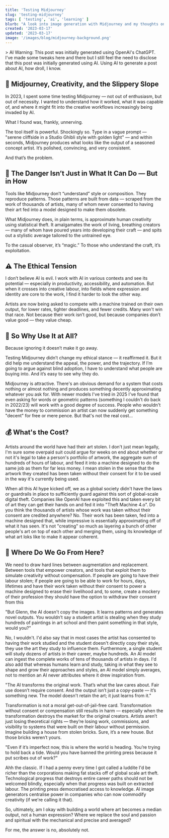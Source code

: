 ```yaml
---
title: 'Testing Midjourney'
slug: 'testing-midjourney'
tags: [ 'testing', 'ai', 'learning' ]
blurb: "A look into image generation with Midjourney and my thoughts on AI's place in the artistic world"
created: '2023-03-17'
updated: '2023-03-17'
image: '/images/blog/midjourney-background.png'
---
```


<div>
  <p class="italic font-semibold bg-blue-600 bg-opacity-50 border-l-4 border-blue-700 px-2 py-1">> AI Warning: This post was initially generated using OpenAI's ChatGPT. I've made some tweaks here and there but I still feel the need to disclose that this post was initially generated using AI. Using AI to generate a post about AI, how droll, I know.</p>
  <h2 class="text-lg pt-4 pb-2 font-bold">🧠 Midjourney, Creativity, and the Slippery Slope</h2>
  <p>In 2023, I spent some time testing Midjourney — not out of enthusiasm, but out of necessity. I wanted to understand how it worked, what it was capable of, and where it might fit into the creative workflows increasingly being invaded by AI.</p>

  <p>What I found was, frankly, unnerving.</p>

  <p>The tool itself is powerful. Shockingly so. Type in a vague prompt — "serene cliffside in a Studio Ghibli style with golden light" — and within seconds, Midjourney produces what looks like the output of a seasoned concept artist. It’s polished, convincing, and very consistent.</p>

  And that’s the problem.

  <h2 class="text-lg pt-4 pb-2 font-bold">🤖 The Danger Isn’t Just in What It Can Do — But in How</h2>
  <p>Tools like Midjourney don’t “understand” style or composition. They reproduce patterns. Those patterns are built from data — scraped from the work of thousands of artists, many of whom never consented to having their art fed into a model designed to make them obsolete.</p>

  <p>What Midjourney does, in plain terms, is approximate human creativity using statistical theft. It amalgamates the work of living, breathing creators — many of whom have poured years into developing their craft — and spits out a stylistic average tailored to the untrained eye.</p>

  <p>To the casual observer, it’s “magic.” To those who understand the craft, it’s exploitation.</p>

  <h2 class="text-lg pt-4 pb-2 font-bold">⚠️ The Ethical Tension</h2>
  <p>I don’t believe AI is evil. I work with AI in various contexts and see its potential — especially in productivity, accessibility, and automation. But when it crosses into creative labour, into fields where expression and identity are core to the work, I find it harder to look the other way.</p>

  <p>Artists are now being asked to compete with a machine trained on their own output, for lower rates, tighter deadlines, and fewer credits. Many won't win that race. Not because their work isn’t good, but because companies don’t value good — they value cheap.</p>

  <h2 class="text-lg pt-4 pb-2 font-bold">💬 So Why Use It at All?</h2>
  <p>Because ignoring it doesn’t make it go away.</p>

  <p>Testing Midjourney didn’t change my ethical stance — it reaffirmed it. But it did help me understand the appeal, the power, and the trajectory. If I’m going to argue against blind adoption, I have to understand what people are buying into. And it’s easy to see why they do.</p>

  <p>Midjourney is attractive. There's an obvious demand for a system that costs nothing or almost nothing and produces something decently approximating whatever you ask for. With newer models I've tried in 2025 I've found that even asking for words or geometric patterns (something I couldn't do back in 2022/23) will work with a good degree of success. People who wouldn't have the money to commission an artist can now suddenly get something "decent" for free or mere pence. But that's not the real cost...</p>

  <h2 class="text-lg pt-4 pb-2 font-bold">💰 What's the Cost?</h2>
  <p>Artists around the world have had their art stolen. I don't just mean legally, I'm sure some overpaid suit could argue for weeks on end about whether or not it's legal to take a person's portfolio of artwork, the aggregate sum of hundreds of hours of labour, and feed it into a machine designed to do the same job as them for far less money. I mean stolen in the sense that the artwork they created has been taken without their consent for it to be used in the way it's currently being used.</p>

  <p>When all this AI hype kicked off, we as a global society didn't have the laws or guardrails in place to sufficiently guard against this sort of global-scale digital theft. Companies like OpenAI have exploited this and taken every bit of art they can get their hands on and fed it into "Theft Machine 4.o". Do you think the thousands of artists whose work was taken without their consent are credited anywhere? No. Their work has been taken, fed into a machine designed that, while impressive is essentially approximating off of what it has seen. It's not "creating" so much as layering a bunch of other people's art on top of each other and merging them, using its knowledge of what art loks like to make it appear coherent.</p>

  <h2 class="text-lg pt-4 pb-2 font-bold">🧭 Where Do We Go From Here?</h2>
  <p>We need to draw hard lines between augmentation and replacement. Between tools that empower creators, and tools that exploit them to simulate creativity without compensation. If people are going to have their labour stolen; if people are going to be able to work for hours, days, lifetimes and have their work taken without their consent to power a machine designed to erase their livelihood and, to some, create a mockery of their profession they should have the option to withdraw their consent from this</p>

  <p class="italic">"But Glenn, the AI doesn't copy the images. It learns patterns and generates novel outputs. You wouldn’t say a student artist is stealing when they study hundreds of paintings in art school and then paint something in that style, would you?"</p>

  <p>No, I wouldn't. I'd also say that in most cases the artist has consented to having their work studied and the student doesn't directly copy their style, they use the art they study to influence them. Furthermore, a single student will study dozens of artists in their career, maybe hundreds. An AI model can ingest the complete works of tens of thousands of artists in days. I'd also add that whereas humans learn and study, taking in what they see to shape and grow their approaches and styles, an AI model simply averages, not to mention an AI never attributes where it drew inspiration from.</p>

  <p class="italic">"The AI transforms the original work. That’s what the law cares about. Fair use doesn’t require consent. And the output isn’t just a copy-paste — it’s something new. The model doesn't retain the art; it just learns from it."</p>

  <p>Transformation is not a moral get-out-of-jail-free card. Transformation without consent or compensation still results in harm — especially when the transformation destroys the market for the original creators. Artists aren’t just losing theoretical rights — they’re losing work, commissions, and visibility to systems that were built on their labour without permission. Imagine building a house from stolen bricks. Sure, it’s a new house. But those bricks weren’t yours.</p>

  <p class="italic">"Even if it’s imperfect now, this is where the world is heading. You’re trying to hold back a tide. Would you have banned the printing press because it put scribes out of work?"</p>

  <p>Ahh the classic. If I had a penny every time I got called a luddite I'd be richer than the corporations making fat stacks off of global scale art theft. Technological progress that destroys entire career paths should not be welcomed blindly, especially when that progress was built on extracted labour. The printing press democratised access to knowledge. AI image generators centralise power in companies who can now commodify creativity (if we're calling it that).</p>

  <p>So, ultimately, am I okay with building a world where art becomes a median output, not a human expression? Where we replace the soul and passion and spiritual with the mechanical and precise and averaged?</p>

  <p>For me, the answer is no, absolutely not.</p>
</div>
